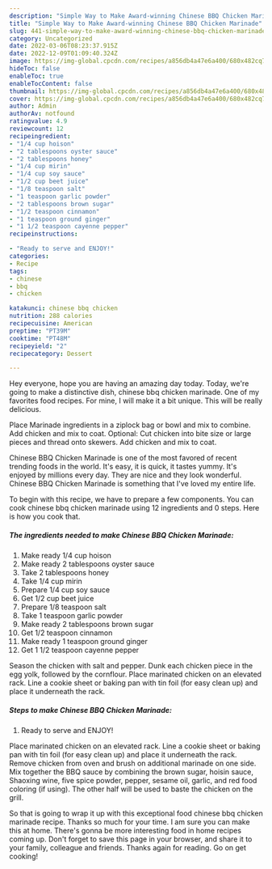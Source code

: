 ```yaml
---
description: "Simple Way to Make Award-winning Chinese BBQ Chicken Marinade"
title: "Simple Way to Make Award-winning Chinese BBQ Chicken Marinade"
slug: 441-simple-way-to-make-award-winning-chinese-bbq-chicken-marinade
category: Uncategorized
date: 2022-03-06T08:23:37.915Z
date: 2022-12-09T01:09:40.324Z
image: https://img-global.cpcdn.com/recipes/a856db4a47e6a400/680x482cq70/chinese-bbq-chicken-marinade-recipe-main-photo.jpg
hideToc: false
enableToc: true
enableTocContent: false
thumbnail: https://img-global.cpcdn.com/recipes/a856db4a47e6a400/680x482cq70/chinese-bbq-chicken-marinade-recipe-main-photo.jpg
cover: https://img-global.cpcdn.com/recipes/a856db4a47e6a400/680x482cq70/chinese-bbq-chicken-marinade-recipe-main-photo.jpg
author: Admin
authorAv: notfound
ratingvalue: 4.9
reviewcount: 12
recipeingredient:
- "1/4 cup hoison"
- "2 tablespoons oyster sauce"
- "2 tablespoons honey"
- "1/4 cup mirin"
- "1/4 cup soy sauce"
- "1/2 cup beet juice"
- "1/8 teaspoon salt"
- "1 teaspoon garlic powder"
- "2 tablespoons brown sugar"
- "1/2 teaspoon cinnamon"
- "1 teaspoon ground ginger"
- "1 1/2 teaspoon cayenne pepper"
recipeinstructions:

- "Ready to serve and ENJOY!"
categories:
- Recipe
tags:
- chinese
- bbq
- chicken

katakunci: chinese bbq chicken 
nutrition: 288 calories
recipecuisine: American
preptime: "PT39M"
cooktime: "PT48M"
recipeyield: "2"
recipecategory: Dessert

---
```



Hey everyone, hope you are having an amazing day today. Today, we're going to make a distinctive dish, chinese bbq chicken marinade. One of my favorites food recipes. For mine, I will make it a bit unique. This will be really delicious.

Place Marinade ingredients in a ziplock bag or bowl and mix to combine. Add chicken and mix to coat. Optional: Cut chicken into bite size or large pieces and thread onto skewers. Add chicken and mix to coat.

Chinese BBQ Chicken Marinade is one of the most favored of recent trending foods in the world. It's easy, it is quick, it tastes yummy. It's enjoyed by millions every day. They are nice and they look wonderful. Chinese BBQ Chicken Marinade is something that I've loved my entire life.


To begin with this recipe, we have to prepare a few components. You can cook chinese bbq chicken marinade using 12 ingredients and 0 steps. Here is how you cook that.

<!--inarticleads1-->

##### The ingredients needed to make Chinese BBQ Chicken Marinade:

1. Make ready 1/4 cup hoison
1. Make ready 2 tablespoons oyster sauce
1. Take 2 tablespoons honey
1. Take 1/4 cup mirin
1. Prepare 1/4 cup soy sauce
1. Get 1/2 cup beet juice
1. Prepare 1/8 teaspoon salt
1. Take 1 teaspoon garlic powder
1. Make ready 2 tablespoons brown sugar
1. Get 1/2 teaspoon cinnamon
1. Make ready 1 teaspoon ground ginger
1. Get 1 1/2 teaspoon cayenne pepper


Season the chicken with salt and pepper. Dunk each chicken piece in the egg yolk, followed by the cornflour. Place marinated chicken on an elevated rack. Line a cookie sheet or baking pan with tin foil (for easy clean up) and place it underneath the rack. 

<!--inarticleads2-->

##### Steps to make Chinese BBQ Chicken Marinade:


1. Ready to serve and ENJOY!

Place marinated chicken on an elevated rack. Line a cookie sheet or baking pan with tin foil (for easy clean up) and place it underneath the rack. Remove chicken from oven and brush on additional marinade on one side. Mix together the BBQ sauce by combining the brown sugar, hoisin sauce, Shaoxing wine, five spice powder, pepper, sesame oil, garlic, and red food coloring (if using). The other half will be used to baste the chicken on the grill. 

So that is going to wrap it up with this exceptional food chinese bbq chicken marinade recipe. Thanks so much for your time. I am sure you can make this at home. There's gonna be more interesting food in home recipes coming up. Don't forget to save this page in your browser, and share it to your family, colleague and friends. Thanks again for reading. Go on get cooking!
